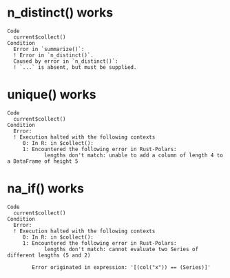 # n_distinct() works

    Code
      current$collect()
    Condition
      Error in `summarize()`:
      ! Error in `n_distinct()`.
      Caused by error in `n_distinct()`:
      ! `...` is absent, but must be supplied.

# unique() works

    Code
      current$collect()
    Condition
      Error:
      ! Execution halted with the following contexts
         0: In R: in $collect():
         1: Encountered the following error in Rust-Polars:
            	lengths don't match: unable to add a column of length 4 to a DataFrame of height 5

# na_if() works

    Code
      current$collect()
    Condition
      Error:
      ! Execution halted with the following contexts
         0: In R: in $collect():
         1: Encountered the following error in Rust-Polars:
            	lengths don't match: cannot evaluate two Series of different lengths (5 and 2)
      
            Error originated in expression: '[(col("x")) == (Series)]'

